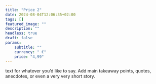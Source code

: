 ```yaml
---
title: "Price 2"
date: 2024-08-04T12:06:35+02:00
tags: []
featured_image: ""
description: ""
headless: true
draft: false
params:
    subtitle: ""
    currency: " €"
    price: "4,99"
---
```


text for whatever you’d like to say. Add main takeaway points, quotes, anecdotes, or even a very very short story.